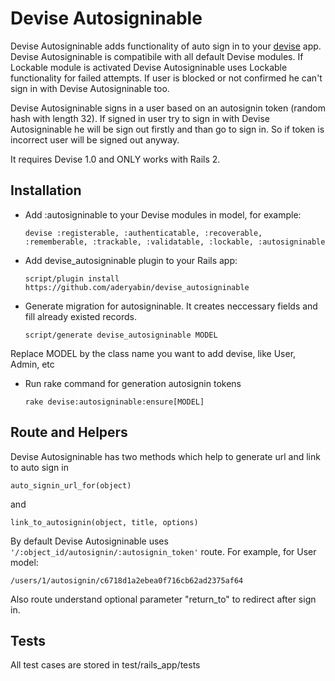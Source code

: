 Devise Autosigninable
=============
Devise Autosigninable adds functionality of auto sign in to your [devise][1] app.
Devise Autosigninable is compatibile with all default Devise modules.
If Lockable module is activated Devise Autosigninable uses Lockable functionality for failed attempts.
If user is blocked or not confirmed he can't sign in with Devise Autosigninable too.

Devise Autosigninable signs in a user based on an autosignin token (random hash with length 32).
If signed in user try to sign in with Devise Autosigninable he will be sign out firstly and than go to sign in.
So if token is incorrect user will be signed out anyway.

It requires  Devise 1.0 and ONLY works with Rails 2.


Installation
-----------

* Add :autosigninable to your Devise modules in model, for example:

    `devise :registerable, :authenticatable, :recoverable, :rememberable, :trackable, :validatable, :lockable, :autosigninable`

* Add devise_autosigninable plugin to your Rails app:

    `script/plugin install https://github.com/aderyabin/devise_autosigninable`

* Generate migration for autosigninable. It creates neccessary fields and fill already existed records.

    `script/generate devise_autosigninable MODEL`

Replace MODEL by the class name you want to add devise, like User, Admin, etc

* Run rake command for generation autosignin tokens

   `rake devise:autosigninable:ensure[MODEL]`

Route and Helpers
-----------
Devise Autosigninable has two methods which help to generate url and link to auto sign in

    auto_signin_url_for(object)

and

    link_to_autosignin(object, title, options)


By default Devise Autosigninable uses `'/:object_id/autosignin/:autosignin_token'` route. For example, for User model:

    /users/1/autosignin/c6718d1a2ebea0f716cb62ad2375af64

Also route understand optional parameter "return_to" to redirect after sign in.

Tests
-----------
All test cases are stored in test/rails_app/tests


[1]:http://github.com/plataformatec/devise
